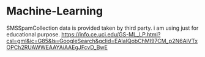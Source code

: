 # Machine-Learning

SMSSpamCollection data is provided taken by third party. i am using just for educational purpose.
https://info.ce.uci.edu/GS-ML_LP.html?csl=gml&ic=G85&ls=GoogleSearch&gclid=EAIaIQobChMI97CM_p2N6AIVTxOPCh2RUAWWEAAYAiAAEgJFcvD_BwE
